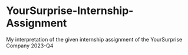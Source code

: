 # YourSurprise-Internship-Assignment
My interpretation of the given internship assignment of the YourSurprise Company 2023-Q4
